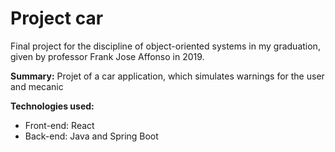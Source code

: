# Project car
Final project for the discipline of object-oriented systems in my graduation, given by professor Frank Jose Affonso in 2019.

**Summary:** Projet of a car application, which simulates warnings for the user and mecanic

**Technologies used:** 
- Front-end: React
- Back-end: Java and Spring Boot
